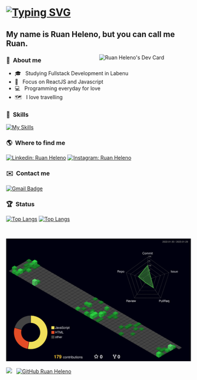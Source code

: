 
# [![Typing SVG](https://readme-typing-svg.herokuapp.com/?color=fff&size=30&duration=4000&center=true&vCenter=true&width=1000&lines=Welcome!+:%29)](https://git.io/typing-svg)

## My name is Ruan Heleno, but you can call me Ruan.

<img align="right" src="https://api.daily.dev/devcards/6aeeca3c8b334bc49aeecd9b7757be47.png?r=vul" width="250" alt="Ruan Heleno's Dev Card"/>

### :man: &nbsp;About me

- 🎓 &nbsp; Studying Fullstack Development in Labenu <br>
- :dart: &nbsp; Focus on ReactJS and Javascript <br>
- :computer: &nbsp; Programming everyday for love <br>
- :world_map: &nbsp; I love travelling <br>

### :rocket: &nbsp;**Skills**

[![My Skills](https://skillicons.dev/icons?i=html,css,bootstrap,sass,js,react,mysql,nodejs,ts,webpack,vscode,git,netlify&perline=6)](https://github.com/RuanHeleno)

### :earth_americas: &nbsp;**Where to find me**

[![Linkedin: Ruan Heleno](https://skillicons.dev/icons?i=linkedin)](https://www.linkedin.com/in/ruanheleno/)
[![Instagram: Ruan Heleno](https://skillicons.dev/icons?i=instagram)](https://www.instagram.com/ruanhelenoof)

### ✉️ &nbsp;**Contact me**
[![Gmail Badge](https://img.shields.io/badge/Gmail-D14836?style=for-the-badge&logo=gmail&logoColor=white&link=mailto:ruanheleno.dev@gmail.com)](mailto:ruanheleno.dev@gmail.com)

### :trophy: &nbsp;Status
[![Top Langs](https://github-readme-stats.vercel.app/api/top-langs/?username=ruanheleno&layout=compact&langs_count=4&theme=dracula)](https://github.com/RuanHeleno)
[![Top Langs](https://github-readme-stats.vercel.app/api?username=ruanheleno&show_icons=true&count_private=true&theme=dracula)](https://github.com/RuanHeleno)
 
 <br />

![](./profile-3d-contrib/profile-night-green.svg)

![](https://komarev.com/ghpvc/?username=RuanHeleno&color=006bed) &nbsp;
[![GitHub Ruan Heleno]( https://img.shields.io/github/followers/RuanHeleno?label=follow&style=social)](https://github.com/RuanHeleno)

  
<!-- ![Snake animation](https://github.com/RuanHeleno/RuanHeleno/blob/output/github-contribution-grid-snake.svg) -->
